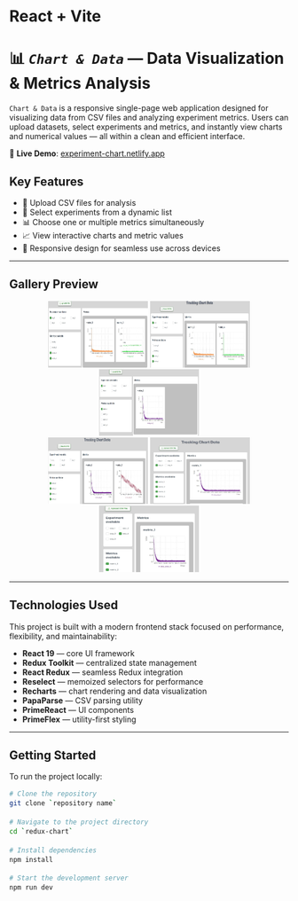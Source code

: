 # React + Vite

# 📊 _`Chart & Data`_ — Data Visualization & Metrics Analysis

`Chart & Data` is a responsive single-page web application designed for visualizing data from CSV files and analyzing experiment metrics. Users can upload datasets, select experiments and metrics, and instantly view charts and numerical values — all within a clean and efficient interface.

🔗 **Live Demo**: [experiment-chart.netlify.app](https://experiment-chart.netlify.app)

## Key Features

- 📂 Upload CSV files for analysis
- 🧪 Select experiments from a dynamic list
- 📊 Choose one or multiple metrics simultaneously
- 📈 View interactive charts and metric values
- 📱 Responsive design for seamless use across devices

---

## Gallery Preview

<div align="center">
  <img src="./src/assets/screen/photo-1.jpg" width="180px" height="120px" alt="photo-1"/>
  <img src="./src/assets/screen/photo-2.jpg" width="180px" height="120px" alt="photo-2"/>
  <img src="./src/assets/screen/photo-3.jpg" width="180px" height="120px" alt="photo-3"/>
</div>
<div align="center">
  <img src="./src/assets/screen/photo-4.jpg" width="180px" height="120px" alt="photo-4"/>
  <img src="./src/assets/screen/photo-5.jpg" width="180px" height="120px" alt="photo-5"/>
  <img src="./src/assets/screen/photo-6.jpg" width="180px" height="120px" alt="photo-6"/>
</div>

---

## Technologies Used

This project is built with a modern frontend stack focused on performance, flexibility, and maintainability:

- **React 19** — core UI framework
- **Redux Toolkit** — centralized state management
- **React Redux** — seamless Redux integration
- **Reselect** — memoized selectors for performance
- **Recharts** — chart rendering and data visualization
- **PapaParse** — CSV parsing utility
- **PrimeReact** — UI components
- **PrimeFlex** — utility-first styling

---

## Getting Started

To run the project locally:

```bash
# Clone the repository
git clone `repository name`

# Navigate to the project directory
cd `redux-chart`

# Install dependencies
npm install

# Start the development server
npm run dev
```
